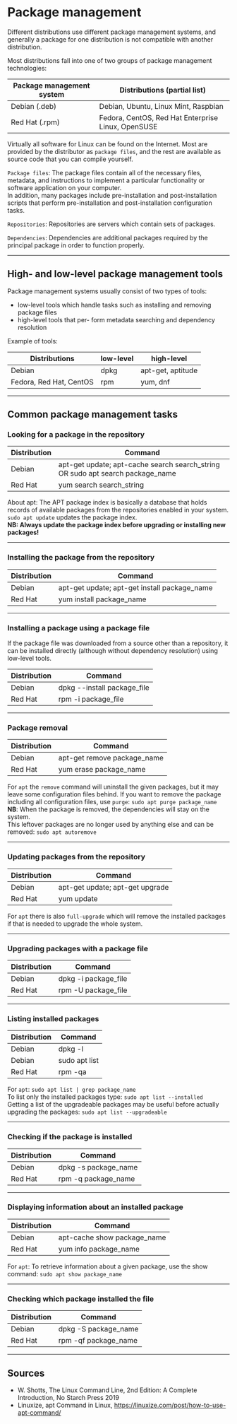 # Package management 
Different distributions use different package management systems, 
and generally a package for one distribution is not compatible with another distribution.

Most distributions fall into one of two groups of package management technologies:

| Package management system | Distributions (partial list) |
|---------|--------|
| Debian (.deb)| Debian, Ubuntu, Linux Mint, Raspbian
| Red Hat (.rpm) | Fedora, CentOS, Red Hat Enterprise Linux, OpenSUSE

Virtually all software for Linux can be found on the Internet. Most are provided 
by the distributor as `package files`, and the rest are available as source code that you can compile yourself.

`Package files`: The package files contain all of the necessary files, metadata, 
and instructions to implement a particular functionality or software application on your computer.  
In addition, many packages include pre-installation and post-installation scripts that perform pre-installation and post-installation configuration tasks.  

`Repositories`: Repositories are servers which contain sets of packages.

`Dependencies`: Dependencies are additional packages required by the principal package in order to function properly.
___
## High- and low-level package management tools
Package management systems usually consist of two types of tools:  
- low-level tools which handle tasks such as installing and removing package files  
- high-level tools that per- form metadata searching and dependency resolution

Example of tools:

| Distributions | low-level | high-level |
|---------|--------|-----------|
| Debian | dpkg | apt-get, aptitude
| Fedora, Red Hat, CentOS | rpm | yum, dnf
___
## Common package management tasks
### Looking for a package in the repository

| Distribution | Command |
|---------|--------|
| Debian | apt-get update; apt-cache search search_string OR sudo apt search package_name
| Red Hat | yum search search_string

About apt: The APT package index is basically a database that holds records of available packages from the repositories enabled in your system.  
`sudo apt update` updates the package index.  
**NB: Always update the package index before upgrading or installing new packages!**  

___
### Installing the package from the repository

| Distribution | Command |
|---------|--------|
| Debian | apt-get update; apt-get install package_name
| Red Hat | yum install package_name
___
### Installing a package using a package file
If the package file was downloaded from a source other than a repository, 
it can be installed directly (although without dependency resolution) using low-level tools.

| Distribution | Command |
|---------|--------|
| Debian | dpkg --install package_file
| Red Hat | rpm -i package_file
___
### Package removal

| Distribution | Command |
|---------|--------|
| Debian | apt-get remove package_name
| Red Hat | yum erase package_name

For `apt` the `remove` command will uninstall the given packages, but it may leave some configuration 
files behind. If you want to remove the package including all configuration files, use `purge`: `sudo apt purge package_name`  
**NB**: When the package is removed, the dependencies will stay on the system.  
This leftover packages are no longer used by anything else and can be removed: `sudo apt autoremove`
___
### Updating packages from the repository

| Distribution | Command |
|---------|--------|
| Debian | apt-get update; apt-get upgrade
| Red Hat | yum update

For `apt` there is also `full-upgrade` which will remove the installed packages if that is needed to upgrade the whole system.
___
### Upgrading packages with a package file

| Distribution | Command |
|---------|--------|
| Debian | dpkg -i package_file
| Red Hat | rpm -U package_file
___
### Listing installed packages

| Distribution | Command |
|---------|--------|
| Debian | dpkg -l
| Debian | sudo apt list
| Red Hat | rpm -qa

For `apt`: `sudo apt list | grep package_name`  
To list only the installed packages type: `sudo apt list --installed`  
Getting a list of the upgradeable packages may be useful before actually upgrading the packages: `sudo apt list --upgradeable`
___
### Checking if the package is installed

| Distribution | Command |
|---------|--------|
| Debian | dpkg -s package_name
| Red Hat | rpm -q package_name
___
### Displaying information about an installed package

| Distribution | Command |
|---------|--------|
| Debian | apt-cache show package_name
| Red Hat | yum info package_name

For `apt`: To retrieve information about a given package, use the show command: `sudo apt show package_name`
___
### Checking which package installed the file

| Distribution | Command |
|---------|--------|
| Debian | dpkg -S package_name
| Red Hat | rpm -qf package_name
___
## Sources
- W. Shotts, The Linux Command Line, 2nd Edition: A Complete Introduction, No Starch Press 2019
- Linuxize, apt Command in Linux, https://linuxize.com/post/how-to-use-apt-command/

